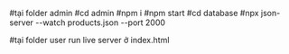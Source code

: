#tại folder admin
#cd admin
#npm i
#npm start
#cd database
#npx json-server --watch products.json --port 2000

#tại folder user
run live server ở index.html